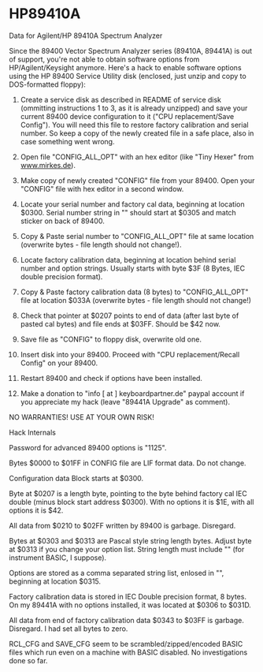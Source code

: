 # HP89410A
Data for Agilent/HP 89410A Spectrum Analyzer

Since the 89400 Vector Spectrum Analyzer series (89410A, 89441A) is out of support, you're not able to obtain software
options from HP/Agilent/Keysight anymore. Here's a hack to enable software
options using the HP 89400 Service Utility disk (enclosed, just unzip and copy to DOS-formatted floppy):

   1. Create a service disk as described in README of service disk (ommitting instructions 1 to 3,
        as it is already unzipped) and save your current 89400 device
   configuration to it ("CPU replacement/Save Config"). You will need this file to restore factory calibration and
   serial number. So keep a copy of the newly created file in a safe place, also in case something went wrong.
   
   3. Open file "CONFIG_ALL_OPT" with an hex editor (like "Tiny Hexer" from www.mirkes.de).
   
   2. Make copy of newly created "CONFIG" file from your 89400. Open your "CONFIG" file
   with hex editor in a second window.
   
   3. Locate your serial number and factory cal data, beginning at location $0300.
   Serial number string in "" should start at $0305 and match sticker on back of 89400.
   
   4. Copy & Paste serial number to "CONFIG_ALL_OPT" file at same location
   (overwrite bytes - file length should not change!).

   5. Locate factory calibration data, beginning at location behind serial number and
   option strings. Usually starts with byte $3F (8 Bytes, IEC double precision format).
   
   6. Copy & Paste factory calibration data (8 bytes) to "CONFIG_ALL_OPT" file at location $033A
   (overwrite bytes - file length should not change!)
   
   7. Check that pointer at $0207 points to end of data (after last byte of
   pasted cal bytes) and file ends at $03FF. Should be $42 now.
   
   8. Save file as "CONFIG" to floppy disk, overwrite old one.
   
   9. Insert disk into your 89400. Proceed with "CPU replacement/Recall Config" on your 89400.
   
   10. Restart 89400 and check if options have been installed.
   
   11. Make a donation to "info [ at ] keyboardpartner.de" paypal account if you
   appreciate my hack (leave "89441A Upgrade" as comment).

NO WARRANTIES! USE AT YOUR OWN RISK!

Hack Internals

Password for advanced 89400 options is "1125".

Bytes $0000 to $01FF in CONFIG file are LIF format data. Do not change.

Configuration data Block starts at $0300.

Byte at $0207 is a length byte, pointing to the byte behind factory cal IEC
double (minus block start address $0300). With no options it is $1E, with all options it is $42.

All data from $0210 to $02FF written by 89400 is garbage. Disregard.
   
Bytes at $0303 and $0313 are Pascal style string length bytes. Adjust byte at $0313
if you change your option list. String length must include "" (for instrument BASIC, I suppose).

Options are stored as a comma separated string list, enlosed in "", beginning at
location $0315.

Factory calibration data is stored in IEC Double precision format, 8 bytes. On
my 89441A with no options installed, it was located at $0306 to $031D.

All data from end of factory calibration data $0343 to $03FF is garbage. Disregard. I had set all bytes to zero.

RCL_CFG and SAVE_CFG seem to be scrambled/zipped/encoded BASIC files which run
even on a machine with BASIC disabled. No investigations done so far.
